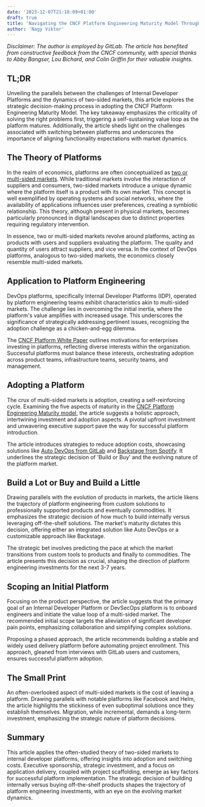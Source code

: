 ```yaml
---
date: '2023-12-07T21:18:09+01:00'
draft: true
title: 'Navigating the CNCF Platform Engineering Maturity Model Through the Lens of Two-Sided Markets'
author: 'Nagy Viktor'
---
```


_Disclaimer: The author is employed by GitLab. The article has benefited from constructive feedback from the CNCF community, with special thanks to Abby Bangser, Lou Bichard, and Colin Griffin for their valuable insights._

## TL;DR

Unveiling the parallels between the challenges of Internal Developer Platforms and the dynamics of two-sided markets, this article explores the strategic decision-making process in adopting the CNCF Platform Engineering Maturity Model. The key takeaway emphasizes the criticality of solving the right problems first, triggering a self-sustaining value loop as the platform matures. Additionally, the article sheds light on the challenges associated with switching between platforms and underscores the importance of aligning functionality expectations with market dynamics.

## The Theory of Platforms

In the realm of economics, platforms are often conceptualized as [two or multi-sided markets](https://en.wikipedia.org/wiki/Two-sided_market). While traditional markets involve the interaction of suppliers and consumers, two-sided markets introduce a unique dynamic where the platform itself is a product with its own market. This concept is well exemplified by operating systems and social networks, where the availability of applications influences user preferences, creating a symbiotic relationship. This theory, although present in physical markets, becomes particularly pronounced in digital landscapes due to distinct properties requiring regulatory intervention.

In essence, two or multi-sided markets revolve around platforms, acting as products with users and suppliers evaluating the platform. The quality and quantity of users attract suppliers, and vice versa. In the context of DevOps platforms, analogous to two-sided markets, the economics closely resemble multi-sided markets.

## Application to Platform Engineering

DevOps platforms, specifically Internal Developer Platforms (IDP), operated by platform engineering teams exhibit characteristics akin to multi-sided markets. The challenge lies in overcoming the initial inertia, where the platform's value amplifies with increased usage. This underscores the significance of strategically addressing pertinent issues, recognizing the adoption challenge as a chicken-and-egg dilemma.

The [CNCF Platform White Paper](https://tag-app-delivery.cncf.io/whitepapers/platforms/#why-platforms) outlines motivations for enterprises investing in platforms, reflecting diverse interests within the organization. Successful platforms must balance these interests, orchestrating adoption across product teams, infrastructure teams, security teams, and management.

## Adopting a Platform

The crux of multi-sided markets is adoption, creating a self-reinforcing cycle. Examining the five aspects of maturity in the [CNCF Platform Engineering Maturity model](https://tag-app-delivery.cncf.io/whitepapers/platform-eng-maturity-model/), the article suggests a holistic approach, intertwining investment and adoption aspects. A pivotal upfront investment and unwavering executive support pave the way for successful platform introduction.

The article introduces strategies to reduce adoption costs, showcasing solutions like [Auto DevOps from GitLab](https://docs.gitlab.com/ee/topics/autodevops/) and [Backstage from Spotify](https://backstage.io/). It underlines the strategic decision of 'Build or Buy' and the evolving nature of the platform market.

## Build a Lot or Buy and Build a Little

Drawing parallels with the evolution of products in markets, the article likens the trajectory of platform engineering from custom solutions to professionally supported products and eventually commodities. It emphasizes the strategic decision of how much to build internally versus leveraging off-the-shelf solutions. The market's maturity dictates this decision, offering either an integrated solution like Auto DevOps or a customizable approach like Backstage.

The strategic bet involves predicting the pace at which the market transitions from custom tools to products and finally to commodities. The article presents this decision as crucial, shaping the direction of platform engineering investments for the next 3-7 years.

## Scoping an Initial Platform

Focusing on the product perspective, the article suggests that the primary goal of an Internal Developer Platform or DevSecOps platform is to onboard engineers and initiate the value loop of a multi-sided market. The recommended initial scope targets the alleviation of significant developer pain points, emphasizing collaboration and simplifying complex solutions.

Proposing a phased approach, the article recommends building a stable and widely used delivery platform before automating project enrollment. This approach, gleaned from interviews with GitLab users and customers, ensures successful platform adoption.

## The Small Print

An often-overlooked aspect of multi-sided markets is the cost of leaving a platform. Drawing parallels with notable platforms like Facebook and Helm, the article highlights the stickiness of even suboptimal solutions once they establish themselves. Migration, while incremental, demands a long-term investment, emphasizing the strategic nature of platform decisions.

## Summary

This article applies the often-studied theory of two-sided markets to internal developer platforms, offering insights into adoption and switching costs. Executive sponsorship, strategic investment, and a focus on application delivery, coupled with project scaffolding, emerge as key factors for successful platform implementation. The strategic decision of building internally versus buying off-the-shelf products shapes the trajectory of platform engineering investments, with an eye on the evolving market dynamics.
